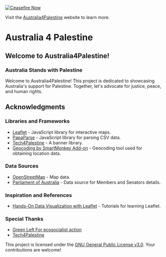 [![Ceasefire Now](https://badge.techforpalestine.org/default)](https://techforpalestine.org/learn-more)

Visit the [Australia4Palestine](https://australia4palestine.github.io/) website to learn more.

# Australia 4 Palestine

## Welcome to Australia4Palestine!

### Australia Stands with Palestine

Welcome to Australia4Palestine! This project is dedicated to showcasing Australia's support for Palestine. Together, let's advocate for justice, peace, and human rights.

## Acknowledgments

### Libraries and Frameworks
- [Leaflet](https://leafletjs.com/) - JavaScript library for interactive maps.
- [PapaParse](https://www.papaparse.com/) - JavaScript library for parsing CSV data.
- [Tech4Palestine](https://tfpb.techforpalestine.org/lib/banner.min.js) - A banner library.
- [Geocoding by SmartMonkey Add-on](https://www.smartmonkey.io/) - Geocoding tool used for obtaining location data.

### Data Sources
- [OpenStreetMap](https://www.openstreetmap.org/) - Map data.
- [Parliament of Australia](https://www.aph.gov.au/Senators_and_Members/Guidelines_for_Contacting_Senators_and_Members/Address_labels_and_CSV_files) - Data source for Members and Senators details.

### Inspiration and References
- [Hands-On Data Visualization with Leaflet](https://handsondataviz.org/leaflet.html) - Tutorials for learning Leaflet.

### Special Thanks
- [Green Left For ecosocialist action](https://www.greenleft.org.au/)
- [Tech4Palestine](https://tfpb.techforpalestine.org/lib/banner.min.js) 

This project is licensed under the [GNU General Public License v3.0](LICENSE). Your contributions are welcome!
